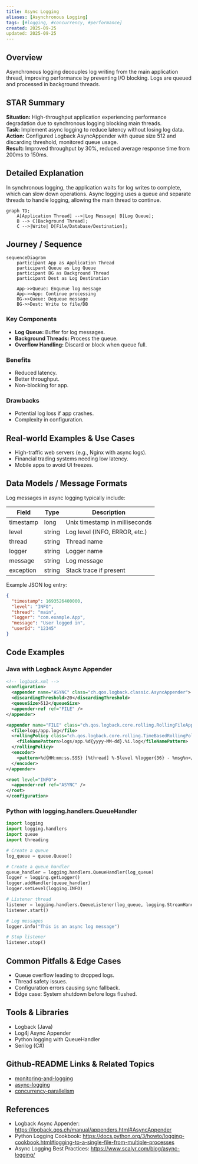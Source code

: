 ```yaml
---
title: Async Logging
aliases: [Asynchronous Logging]
tags: [#logging, #concurrency, #performance]
created: 2025-09-25
updated: 2025-09-25
---
```


## Overview

Asynchronous logging decouples log writing from the main application thread, improving performance by preventing I/O blocking. Logs are queued and processed in background threads.

## STAR Summary

**Situation:** High-throughput application experiencing performance degradation due to synchronous logging blocking main threads.  
**Task:** Implement async logging to reduce latency without losing log data.  
**Action:** Configured Logback AsyncAppender with queue size 512 and discarding threshold, monitored queue usage.  
**Result:** Improved throughput by 30%, reduced average response time from 200ms to 150ms.

## Detailed Explanation

In synchronous logging, the application waits for log writes to complete, which can slow down operations. Async logging uses a queue and separate threads to handle logging, allowing the main thread to continue.

```mermaid
graph TD;
    A[Application Thread] -->|Log Message| B[Log Queue];
    B --> C[Background Thread];
    C -->|Write| D[File/Database/Destination];
```

## Journey / Sequence

```mermaid
sequenceDiagram
    participant App as Application Thread
    participant Queue as Log Queue
    participant BG as Background Thread
    participant Dest as Log Destination

    App->>Queue: Enqueue log message
    App->>App: Continue processing
    BG->>Queue: Dequeue message
    BG->>Dest: Write to file/DB
```

### Key Components

- **Log Queue:** Buffer for log messages.
- **Background Threads:** Process the queue.
- **Overflow Handling:** Discard or block when queue full.

### Benefits

- Reduced latency.
- Better throughput.
- Non-blocking for app.

### Drawbacks

- Potential log loss if app crashes.
- Complexity in configuration.

## Real-world Examples & Use Cases

- High-traffic web servers (e.g., Nginx with async logs).
- Financial trading systems needing low latency.
- Mobile apps to avoid UI freezes.

## Data Models / Message Formats

Log messages in async logging typically include:

| Field | Type | Description |
|-------|------|-------------|
| timestamp | long | Unix timestamp in milliseconds |
| level | string | Log level (INFO, ERROR, etc.) |
| thread | string | Thread name |
| logger | string | Logger name |
| message | string | Log message |
| exception | string | Stack trace if present |

Example JSON log entry:
```json
{
  "timestamp": 1693526400000,
  "level": "INFO",
  "thread": "main",
  "logger": "com.example.App",
  "message": "User logged in",
  "userId": "12345"
}
```

## Code Examples

### Java with Logback Async Appender

```xml
<!-- logback.xml -->
<configuration>
  <appender name="ASYNC" class="ch.qos.logback.classic.AsyncAppender">
  <discardingThreshold>20</discardingThreshold>
  <queueSize>512</queueSize>
  <appender-ref ref="FILE" />
</appender>

<appender name="FILE" class="ch.qos.logback.core.rolling.RollingFileAppender">
  <file>logs/app.log</file>
  <rollingPolicy class="ch.qos.logback.core.rolling.TimeBasedRollingPolicy">
    <fileNamePattern>logs/app.%d{yyyy-MM-dd}.%i.log</fileNamePattern>
  </rollingPolicy>
  <encoder>
    <pattern>%d{HH:mm:ss.SSS} [%thread] %-5level %logger{36} - %msg%n</pattern>
  </encoder>
</appender>

<root level="INFO">
  <appender-ref ref="ASYNC" />
</root>
</configuration>
```

### Python with logging.handlers.QueueHandler

```python
import logging
import logging.handlers
import queue
import threading

# Create a queue
log_queue = queue.Queue()

# Create a queue handler
queue_handler = logging.handlers.QueueHandler(log_queue)
logger = logging.getLogger()
logger.addHandler(queue_handler)
logger.setLevel(logging.INFO)

# Listener thread
listener = logging.handlers.QueueListener(log_queue, logging.StreamHandler())
listener.start()

# Log messages
logger.info("This is an async log message")

# Stop listener
listener.stop()
```

## Common Pitfalls & Edge Cases

- Queue overflow leading to dropped logs.
- Thread safety issues.
- Configuration errors causing sync fallback.
- Edge case: System shutdown before logs flushed.

## Tools & Libraries

- Logback (Java)
- Log4j Async Appender
- Python logging with QueueHandler
- Serilog (C#)

## Github-README Links & Related Topics

- [monitoring-and-logging](../monitoring-and-logging/)
- [async-logging](../system-design/async-logging/)
- [concurrency-parallelism](../concurrency-parallelism/)

## References

- Logback Async Appender: https://logback.qos.ch/manual/appenders.html#AsyncAppender
- Python Logging Cookbook: https://docs.python.org/3/howto/logging-cookbook.html#logging-to-a-single-file-from-multiple-processes
- Async Logging Best Practices: https://www.scalyr.com/blog/async-logging/